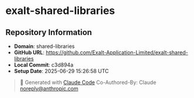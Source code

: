 # exalt-shared-libraries

## Repository Information
- **Domain**: shared-libraries
- **GitHub URL**: https://github.com/Exalt-Application-Limited/exalt-shared-libraries
- **Local Commit**: c3d894a
- **Setup Date**: 2025-06-29 15:26:58 UTC

> 🤖 Generated with [Claude Code](https://claude.ai/code)
> Co-Authored-By: Claude <noreply@anthropic.com>
